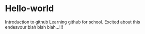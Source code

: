 # Hello-world
Introduction to github
Learning github for school. Excited about this endeavour blah blah blah...!!!
